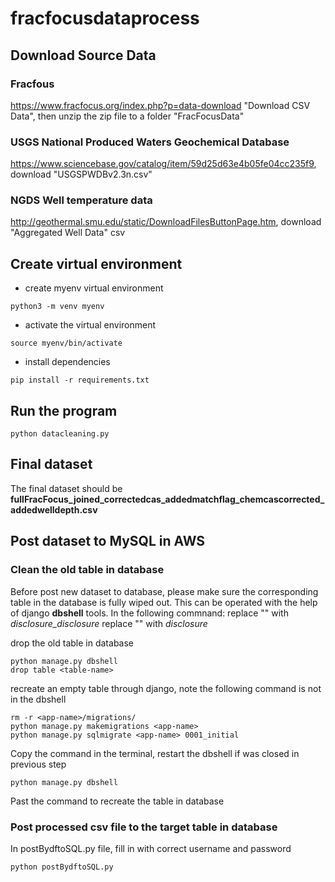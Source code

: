 # fracfocusdataprocess

## Download Source Data

### Fracfous
https://www.fracfocus.org/index.php?p=data-download
"Download CSV Data", then unzip the zip file to a folder "FracFocusData"

### USGS National Produced Waters Geochemical Database
https://www.sciencebase.gov/catalog/item/59d25d63e4b05fe04cc235f9, download "USGSPWDBv2.3n.csv"

### NGDS Well temperature data
http://geothermal.smu.edu/static/DownloadFilesButtonPage.htm, download "Aggregated Well Data" csv

## Create virtual environment
* create myenv virtual environment
```console
python3 -m venv myenv
```
* activate the virtual environment
```console
source myenv/bin/activate
```
* install dependencies
```console
pip install -r requirements.txt
```

## Run the program
```console
python datacleaning.py
```

## Final dataset
The final dataset should be 
**fullFracFocus_joined_correctedcas_addedmatchflag_chemcascorrected_addedwelldepth.csv**

## Post dataset to MySQL in AWS

### Clean the old table in database
Before post new dataset to database, please make sure the corresponding table in the database is fully wiped out. 
This can be operated with the help of django **dbshell** tools.
In the following commnand:
replace "<table-name>" with _disclosure_disclosure_
replace "<app-name>" with _disclosure_

drop the old table in database
```console
python manage.py dbshell
drop table <table-name>
```
recreate an empty table through django, note the following command is not in the dbshell
```console
rm -r <app-name>/migrations/ 
python manage.py makemigrations <app-name> 
python manage.py sqlmigrate <app-name> 0001_initial
```
Copy the command in the terminal, restart the dbshell if was closed in previous step
```console
python manage.py dbshell
```
Past the command to recreate the table in database

### Post processed csv file to the target table in database
In postBydftoSQL.py file, fill in with correct username and password

```console
python postBydftoSQL.py
```

